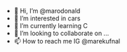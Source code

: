 - 👋 Hi, I’m @marodonald
- 👀 I’m interested in cars
- 🌱 I’m currently learning C
- 💞️ I’m looking to collaborate on ...
- 📫 How to reach me IG @marekufnal

<!---
marodonald/marodonald is a ✨ special ✨ repository because its `README.md` (this file) appears on your GitHub profile.
You can click the Preview link to take a look at your changes.
--->
